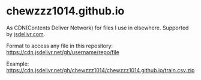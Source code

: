 # chewzzz1014.github.io


As CDN(Contents Deliver Network) for files I use in elsewhere. Supported by [jsdelivr.com](https://www.jsdelivr.com/?docs=gh). 

Format to access any file in this repository: https://cdn.jsdelivr.net/gh/username/repo/file

Example: https://cdn.jsdelivr.net/gh/chewzzz1014/chewzzz1014.github.io/train.csv.zip
